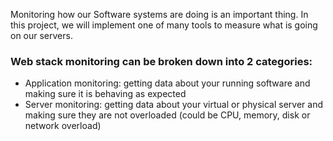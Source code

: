 Monitoring how our Software systems are doing is an important thing. In this project, we will implement one of many tools to measure what is going on our servers.

### Web stack monitoring can be broken down into 2 categories:

- Application monitoring: getting data about your running software and making sure it is behaving as expected
- Server monitoring: getting data about your virtual or physical server and making sure they are not overloaded (could be CPU, memory, disk or network overload)

